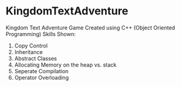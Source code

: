 # KingdomTextAdventure
Kingdom Text Adventure Game Created using C++ (Object Oriented Programming)
Skills Shown:
1. Copy Control
2. Inheritance
3. Abstract Classes
4. Allocating Memory on the heap vs. stack 
5. Seperate Compilation
6. Operator Overloading
